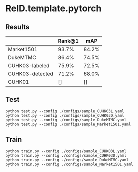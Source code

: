 # ReID.template.pytorch

## Results

| | Rank@1 | mAP| 
| -------- | ----- | ---- | 
| Market1501 | 93.7% | 84.2% |
| DukeMTMC | 86.4% | 74.5% | 
| CUHK03-labeled | 75.9% | 72.5% | 
| CUHK03-detected | 71.2% | 68.0% | 
| CUHK01 | [] | [] | 


## Test

```shell script
python test.py --config ./configs/sample_CUHK03L.yaml
python test.py --config ./configs/sample_CUHK03D.yaml
python test.py --config ./configs/sample_DukeMTMC.yaml
python test.py --config ./configs/sample_Market1501.yaml
```

## Train

```shell script
python train.py --config ./configs/sample_CUHK03L.yaml
python train.py --config ./configs/sample_CUHK03D.yaml
python train.py --config ./configs/sample_DukeMTMC.yaml
python train.py --config ./configs/sample_Market1501.yaml
```
